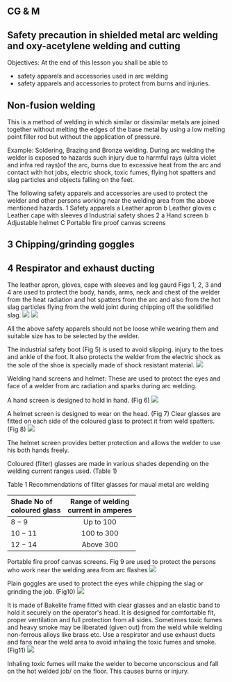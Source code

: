 ## CG \& M

## Safety precaution in shielded metal arc welding and oxy-acetylene welding and cutting

Objectives: At the end of this lesson you shall be able to

- safety apparels and accessories used in arc welding
- safety apparels and accessories to protect from burns and injuries.


## Non-fusion welding

This is a method of welding in which similar or dissimilar metals are joined together without melting the edges of the base metal by using a low melting point filler rod but without the application of pressure.

Example: Soldering, Brazing and Bronze welding.
During arc welding the welder is exposed to hazards such injury due to harmful rays (ultra violet and infra red rays)of the arc, burns due to excessive heat from the arc and contact with hot jobs, electric shock, toxic fumes, flying hot spatters and slag particles and objects falling on the feet.

The following safety apparels and accessories are used to protect the welder and other persons working near the welding area from the above mentioned hazards.
1 Safety apparels
a Leather apron
b Leather gloves
c Leather cape with sleeves
d Industrial safety shoes
2 a Hand screen
b Adjustable helmet
C Portable fire proof canvas screens

## 3 Chipping/grinding goggles

## 4 Respirator and exhaust ducting

The leather apron, gloves, cape with sleeves and leg gaurd Figs 1, 2, 3 and 4 are used to protect the body, hands, arms, neck and chest of the welder from the heat radiation and hot spatters from the arc and also from the hot slag particles flying from the weld joint during chipping off the solidified slag.
![](https://cdn.mathpix.com/cropped/2025_03_07_82a08f59d759964aad85g-1.jpg?height=453&width=855&top_left_y=2232&top_left_x=189)
![](https://cdn.mathpix.com/cropped/2025_03_07_82a08f59d759964aad85g-1.jpg?height=2073&width=855&top_left_y=616&top_left_x=1116)

All the above safety apparels should not be loose while wearing them and suitable size has to be selected by the welder.

The industrial safety boot (Fig 5) is used to avoid slipping. injury to the toes and ankle of the foot. It also protects the welder from the electric shock as the sole of the shoe is specially made of shock resistant material.
![](https://cdn.mathpix.com/cropped/2025_03_07_82a08f59d759964aad85g-2.jpg?height=1286&width=852&top_left_y=491&top_left_x=94)

Welding hand screens and helmet: These are used to protect the eyes and face of a welder from arc radiation and sparks during arc welding.

A hand screen is designed to hold in hand. (Fig 6)
![](https://cdn.mathpix.com/cropped/2025_03_07_82a08f59d759964aad85g-2.jpg?height=470&width=858&top_left_y=1995&top_left_x=91)

A helmet screen is designed to wear on the head. (Fig 7)
Clear glasses are fitted on each side of the coloured glass to protect it from weld spatters. (Fig 8)
![](https://cdn.mathpix.com/cropped/2025_03_07_82a08f59d759964aad85g-2.jpg?height=920&width=860&top_left_y=161&top_left_x=1009)

The helmet screen provides better protection and allows the welder to use his both hands freely.

Coloured (filter) glasses are made in various shades depending on the welding current ranges used. (Table 1)

Table 1
Recommendations of filter glasses for maual metal arc welding

| Shade No of <br> coloured glass | Range of welding <br> current in amperes |
| :--- | :---: |
| $8-9$ | Up to 100 |
| $10-11$ | 100 to 300 |
| $12-14$ | Above 300 |

Portable fire proof canvas screens. Fig 9 are used to protect the persons who work near the welding area from arc flashes
![](https://cdn.mathpix.com/cropped/2025_03_07_82a08f59d759964aad85g-2.jpg?height=649&width=861&top_left_y=2011&top_left_x=1006)

Plain goggles are used to protect the eyes while chipping the slag or grinding the job. (Fig10)
![](https://cdn.mathpix.com/cropped/2025_03_07_82a08f59d759964aad85g-3.jpg?height=430&width=864&top_left_y=256&top_left_x=182)

It is made of Bakelite frame fitted with clear glasses and an elastic band to hold it securely on the operator's head. It is designed for comfortable fit, proper ventilation and full protection from all sides.
Sometimes toxic fumes and heavy smoke may be liberated (given out) from the weld while welding non-ferrous alloys like brass etc. Use a respirator and use exhaust ducts and fans near the weld area to avoid inhaling the toxic fumes and smoke. (Fig11)
![](https://cdn.mathpix.com/cropped/2025_03_07_82a08f59d759964aad85g-3.jpg?height=681&width=849&top_left_y=165&top_left_x=1117)

Inhaling toxic fumes will make the welder to become unconscious and fall on the hot welded job/ on the floor. This causes burns or injury.

